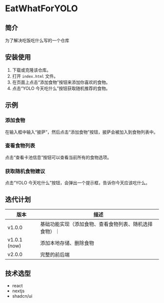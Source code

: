 # EatWhatForYOLO

## 简介
为了解决吃饭吃什么写的一个仓库

## 安装使用
1. 下载或克隆该仓库。
2. 打开 `index.html` 文件。
3. 在页面上点击“添加食物”按钮来添加你喜欢的食物。
4. 点击“YOLO 今天吃什么”按钮获取随机推荐的食物。

## 示例
### 添加食物
在输入框中输入“披萨”，然后点击“添加食物”按钮，披萨会被加入到食物列表中。

### 查看食物列表
点击“查看卡池信息”按钮可以查看当前所有的食物选项。

### 获取随机食物建议
点击“YOLO 今天吃什么”按钮，会弹出一个提示框，告诉你今天应该吃什么。

## 迭代计划
| 版本 | 描述 | 
| --- | --- | 
| v1.0.0 | 基础功能实现（添加食物、查看食物列表、随机选择食物）｜
| v1.0.1 (now) | 添加本地存储、删除食物 |
| v2.0.0 | 完整的前后端 | 

## 技术选型
- react
- nextjs
- shadcn/ui
